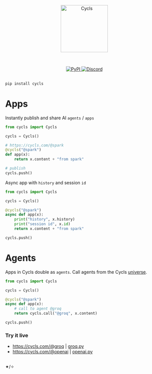 </br></br><p align="center"><img src="https://cycls.com/static/assets/logo-gold.svg" alt="Cycls" width="150"></p></br>

<div align="center">
    <a href="https://pypi.org/project/cycls/" target="_blank" rel="noopener noreferrer">
        <img loading="lazy" src="https://img.shields.io/pypi/v/cycls.svg" alt="PyPI" class="img_ev3q" style="display: inline;">
    </a>
    <a href="https://discord.gg/BMnaMatDC7" target="_blank" rel="noopener noreferrer">
        <img loading="lazy" src="https://img.shields.io/discord/1175782747164389466" alt="Discord" class="img_ev3q" style="display: inline;">
    </a>
</div>

</br>

```sh
pip install cycls
```

# Apps
Instantly publish and share AI `agents` / `apps`

```py
from cycls import Cycls

cycls = Cycls()

# https://cycls.com/@spark
@cycls("@spark")
def app(x):
    return x.content + "from spark"

# publish
cycls.push()
```

Async app with `history` and session `id`
```py
from cycls import Cycls

cycls = Cycls()

@cycls("@spark")
async def app(x):
    print("history", x.history)
    print("session id", x.id)
    return x.content + "from spark"

cycls.push()
```

# Agents
Apps in Cycls double as `agents`. Call agents from the Cycls [universe](https://explore.cycls.com).
```py
from cycls import Cycls

cycls = Cycls()

@cycls("@spark")
async def app(x):
    # call to agent @groq
    return cycls.call("@groq", x.content)

cycls.push()
```

### Try it live
- https://cycls.com/@groq   | [groq.py](https://github.com/Cycls/examples/blob/main/groq.py)
- https://cycls.com/@openai | [openai.py](https://github.com/Cycls/examples/blob/main/openai.py)

</br>✦/✧</br>
   
